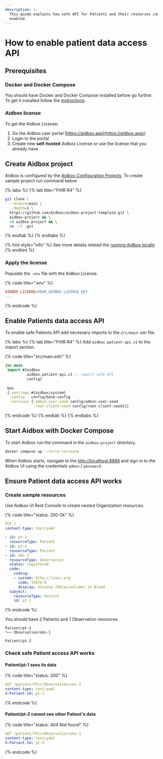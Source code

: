 ```yaml
---
description: >-
  This guide explains how safe API for Patients and their resources can be
  enabled
---
```


# How to enable patient data access API

## Prerequisites

### Docker and Docker Compose

You should have Docker and Docker Compose installed before go further. To get it installed follow the [instructions](https://docs.docker.com/engine/install/).

### Aidbox license

To get the Aidbox License:

1. Go the Aidbox user portal [https://aidbox.app](https://aidbox.app/)
2. Login to the portal
3. Create new **self-hosted** Aidbox License or use the license that you already have

## Create Aidbox project

Aidbox is configured by the [Aidbox Configuration Projects](broken-reference). To create sample project run command below&#x20;

{% tabs %}
{% tab title="FHIR R4" %}
```sh
git clone \
  --branch=main \
  --depth=1 \
  https://github.com/Aidbox/aidbox-project-template.git \
  aidbox-project && \
  cd aidbox-project && \
  rm -rf .git
```
{% endtab %}
{% endtabs %}

{% hint style="info" %}
See more details related the [running Aidbox locally](broken-reference)
{% endhint %}

### Apply the license

Populate the `.env` file with the Aidbox License.&#x20;

{% code title=".env" %}
```ini
AIDBOX_LICENSE=YOUR_AIDBOX_LICENSE_KEY
...
```
{% endcode %}

## Enable Patients data access API

To enable safe Patients API add necessary imports to the `zrc/main.edn` file.

{% tabs %}
{% tab title="FHIR R4" %}
Add `aidbox.patient-api.v1` to the import section.

{% code title="zrc/main.edn" %}
```clojure
{ns main
 import #{aidbox
          aidbox.patient-api.v1 ;; import safe API
          config}
 
 box
 {:zen/tags #{aidbox/system}
  :config   config/base-config
  :services {:admin-user-seed config/admin-user-seed
             :root-client-seed config/root-client-seed}}}
```
{% endcode %}
{% endtab %}
{% endtabs %}

## Start Aidbox with Docker Compose

To start Aidbox run the command in the `aidbox-project` directory.

```bash
docker compose up --force-recreate
```

When Aidbox starts, navigate to the [http://localhost:8888](http://localhost:8888/) and sign in to the Aidbox UI using the credentials `admin` / `password`.

## Ensure Patient data access API works

### Create sample resources

Use Aidbox UI Rest Console to create nested Organization resources.

{% code title="status: 200 Ok" %}
```yaml
PUT /
content-type: text/yaml

- id: pt-1
  resourceType: Patient
- id: pt-2
  resourceType: Patient
- id: obs-1
  resourceType: Observation
  status: registered
  code:
    coding:
    - system: http://loinc.org
      code: 15074-8
      display: Glucose [Moles/volume] in Blood
  subject:
    resourceType: Patient
    id: pt-1
```
{% endcode %}

You should have 2 Patients and 1 Observation resources.

```
Patient/pt-1
└── Observation/obs-1

Patient/pt-2
```

### Check safe Patient access API works

#### Patient/pt-1 sees its data&#x20;

{% code title="status: 200" %}
```yaml
GET /patient/fhir/Observation/obs-1
content-type: text/yaml
X-Patient-Id: pt-1
```
{% endcode %}

#### Patient/pt-2 cannot see other Patient's data&#x20;

{% code title="status: 404 Not found" %}
```yaml
GET /patient/fhir/Observation/obs-1
content-type: text/yaml
X-Patient-Id: pt-2
```
{% endcode %}
